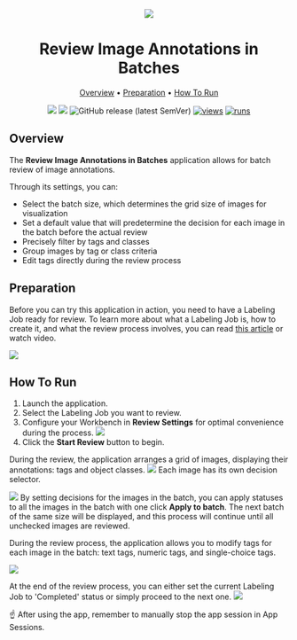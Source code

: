 <div align="center" markdown>

<img src="https://github.com/user-attachments/assets/99da5427-fe7c-4d5d-a33e-94592b8933b3"/>

# Review Image Annotations in Batches

<p align="center">
  <a href="#Overview">Overview</a> •
  <a href="#Preparation">Preparation</a> •
  <a href="#How-To-Run">How To Run</a>
</p>

[![](https://img.shields.io/badge/supervisely-ecosystem-brightgreen)](../../../../supervisely-ecosystem/review-image-annotations-in-batches)
[![](https://img.shields.io/badge/slack-chat-green.svg?logo=slack)](https://supervisely.com/slack)
![GitHub release (latest SemVer)](https://img.shields.io/github/v/release/supervisely-ecosystem/review-image-annotations-in-batches)
[![views](https://app.supervisely.com/img/badges/views/supervisely-ecosystem/review-image-annotations-in-batches.png)](https://supervisely.com)
[![runs](https://app.supervisely.com/img/badges/runs/supervisely-ecosystem/review-image-annotations-in-batches.png)](https://supervisely.com)

</div>

## Overview

The **Review Image Annotations in Batches** application allows for batch review of image annotations.

Through its settings, you can:

- Select the batch size, which determines the grid size of images for visualization
- Set a default value that will predetermine the decision for each image in the batch before the actual review
- Precisely filter by tags and classes
- Group images by tag or class criteria
- Edit tags directly during the review process

## Preparation

Before you can try this application in action, you need to have a Labeling Job ready for review.
To learn more about what a Labeling Job is, how to create it, and what the review process involves, you can read [this article](https://supervisely.com/blog/labeling-jobs/) or watch video.

<a data-key="sly-embeded-video-link" href="https://youtu.be/YwNHbvyZL7Q" data-video-code="YwNHbvyZL7Q">  
    <img src="https://github.com/user-attachments/assets/e1c26f0f-1d4f-463a-8401-5460bbaad946">
</a>

## How To Run

1. Launch the application.
2. Select the Labeling Job you want to review.
3. Configure your Workbench in **Review Settings** for optimal convenience during the process.
   ![](https://github.com/user-attachments/assets/206cc671-ed07-4355-b674-043e26f6a48d)
4. Click the **Start Review** button to begin.

During the review, the application arranges a grid of images, displaying their annotations: tags and object classes.
![](https://github.com/user-attachments/assets/0aeaf069-e95a-437f-bcae-db4ec2298612)
Each image has its own decision selector.

![](https://github.com/user-attachments/assets/6bc77763-89f2-4b3f-be17-4ae65afe7937)
By setting decisions for the images in the batch, you can apply statuses to all the images in the batch with one click **Apply to batch**.
The next batch of the same size will be displayed, and this process will continue until all unchecked images are reviewed.

During the review process, the application allows you to modify tags for each image in the batch: text tags, numeric tags, and single-choice tags.

![](https://github.com/user-attachments/assets/27b13e2a-1770-45dc-b4b9-037fc19cd17f)

At the end of the review process, you can either set the current Labeling Job to 'Completed' status or simply proceed to the next one.
![](https://github.com/user-attachments/assets/83b8dbda-6cab-456c-9c77-b413f1973b66)

☝️ After using the app, remember to manually stop the app session in App Sessions.
